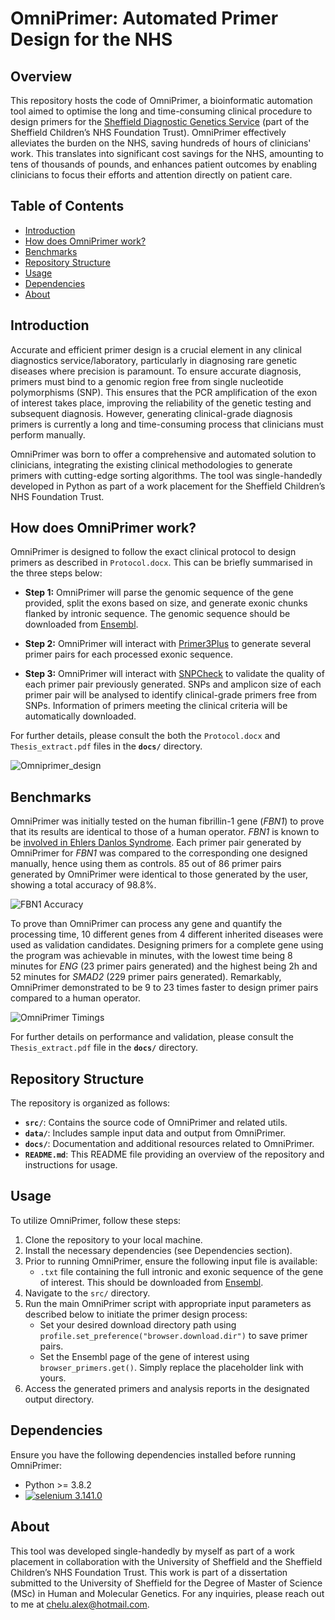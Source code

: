 # OmniPrimer: Automated Primer Design for the NHS

## Overview
This repository hosts the code of OmniPrimer, a bioinformatic automation tool aimed to optimise the long and time-consuming clinical procedure to design primers for the [Sheffield Diagnostic Genetics Service](https://www.sheffieldchildrens.nhs.uk/sdgs/) (part of the Sheffield Children’s NHS Foundation Trust). OmniPrimer effectively alleviates the burden on the NHS, saving hundreds of hours of clinicians' work. This translates into significant cost savings for the NHS, amounting to tens of thousands of pounds, and enhances patient outcomes by enabling clinicians to focus their efforts and attention directly on patient care.

## Table of Contents
- [Introduction](#introduction)
- [How does OmniPrimer work?](#how-does-omniprimer-work)
- [Benchmarks](#benchmarks)
- [Repository Structure](#repository-structure)
- [Usage](#usage)
- [Dependencies](#dependencies)
- [About](#about)

## Introduction
Accurate and efficient primer design is a crucial element in any clinical diagnostics service/laboratory, particularly in diagnosing rare genetic diseases where precision is paramount. To ensure accurate diagnosis, primers must bind to a genomic region free from single nucleotide polymorphisms (SNP). This ensures that the PCR amplification of the exon of interest takes place, improving the reliability of the genetic testing and subsequent diagnosis. However, generating clinical-grade diagnosis primers is currently a long and time-consuming process that clinicians must perform manually. 

OmniPrimer was born to offer a comprehensive and automated solution to clinicians, integrating the existing clinical methodologies to generate primers with cutting-edge sorting algorithms. The tool was single-handedly developed in Python as part of a work placement for the Sheffield Children’s NHS Foundation Trust.

## How does OmniPrimer work?
OmniPrimer is designed to follow the exact clinical protocol to design primers as described in `Protocol.docx`. This can be briefly summarised in the three steps below:
- **Step 1:** OmniPrimer will parse the genomic sequence of the gene provided, split the exons based on size, and generate exonic chunks flanked by intronic sequence. The genomic sequence should be downloaded from [Ensembl](http://www.ensembl.org/index.html).
  
- **Step 2:** OmniPrimer will interact with [Primer3Plus](https://www.bioinformatics.nl/cgi-bin/primer3plus/primer3plus.cgi) to generate several primer pairs for each processed exonic sequence.

- **Step 3:** OmniPrimer will interact with [SNPCheck](https://genetools.org/SNPCheck/snpcheck.htm) to validate the quality of each primer pair previously generated. SNPs and amplicon size of each primer pair will be analysed to identify clinical-grade primers free from SNPs. Information of primers meeting the clinical criteria will be automatically downloaded.

For further details, please consult the both the `Protocol.docx` and `Thesis_extract.pdf` files in the **`docs/`** directory.

![Omniprimer_design](https://github.com/AlexUOM/OmniPrimer/assets/105374372/1b45a758-e90f-4fbd-9475-f84c09a339de)


## Benchmarks
OmniPrimer was initially tested on the human fibrillin-1 gene (*FBN1*) to prove that its results are identical to those of a human operator. *FBN1* is known to be [involved in Ehlers Danlos Syndrome](https://pubmed.ncbi.nlm.nih.gov/18328988/). Each primer pair generated by OmniPrimer for *FBN1* was compared to the corresponding one designed manually, hence using them as controls. 85 out of 86 primer pairs generated by OmniPrimer were identical to those generated by the user, showing a total accuracy of 98.8%.

![FBN1 Accuracy](https://github.com/AlexUOM/OmniPrimer/assets/105374372/be9be75b-23ec-4107-bd79-4d3b952831af)


To prove than OmniPrimer can process any gene and quantify the processing time, 10 different genes from 4 different inherited diseases were used as validation candidates. Designing primers for a complete gene using the program was achievable in minutes, with the lowest time being 8 minutes for *ENG* (23 primer pairs generated) and the highest being 2h and 52 minutes for *SMAD2* (229 primer pairs generated). Remarkably, OmniPrimer demonstrated to be 9 to 23 times faster to design primer pairs compared to a human operator.

![OmniPrimer Timings](https://github.com/AlexUOM/OmniPrimer/assets/105374372/63303bec-3469-46f6-86a5-12a5af6518db)

For further details on performance and validation, please consult the `Thesis_extract.pdf` file in the **`docs/`** directory.

## Repository Structure
The repository is organized as follows:
- **`src/`**: Contains the source code of OmniPrimer and related utils.
- **`data/`**: Includes sample input data and output from OmniPrimer.
- **`docs/`**: Documentation and additional resources related to OmniPrimer.
- **`README.md`**: This README file providing an overview of the repository and instructions for usage.

## Usage
To utilize OmniPrimer, follow these steps:
1. Clone the repository to your local machine.
2. Install the necessary dependencies (see Dependencies section).
3. Prior to running OmniPrimer, ensure the following input file is available:
   - `.txt` file containing the full intronic and exonic sequence of the gene of interest. This should be downloaded from [Ensembl](http://www.ensembl.org/index.html).
4. Navigate to the `src/` directory.
5. Run the main OmniPrimer script with appropriate input parameters as described below to initiate the primer design process:
   - Set your desired download directory path using `profile.set_preference("browser.download.dir")` to save primer pairs.
   - Set the Ensembl page of the gene of interest using `browser_primers.get()`. Simply replace the placeholder link with yours.
6. Access the generated primers and analysis reports in the designated output directory.

## Dependencies
Ensure you have the following dependencies installed before running OmniPrimer:
- Python >= 3.8.2
- [![selenium 3.141.0](https://img.shields.io/badge/selenium-3.141.0-success)](https://pypi.org/project/selenium/)

## About
This tool was developed single-handedly by myself as part of a work placement in collaboration with the University of Sheffield and the Sheffield Children’s NHS Foundation Trust. This work is part of a dissertation submitted to the University of Sheffield for the Degree of Master of Science (MSc) in Human and Molecular Genetics. For any inquiries, please reach out to me at chelu.alex@hotmail.com.

